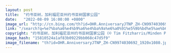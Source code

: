 ```yaml
---
layout: post
title:  "约书亚树，加利福尼亚州约书亚树国家公园"
date:   "2022-08-09 16:00:00 +0800"
image_url: "http://cn.bing.com/th?id=OHR.AnniversaryJTNP_ZH-CN9974030692_1920x1080.jpg&rf=LaDigue_1920x1080.jpg&pid=hp"
link: "/search?q=%e7%ba%a6%e4%b9%a6%e4%ba%9a%e6%a0%91%e5%9b%bd%e5%ae%b6%e5%85%ac%e5%9b%ad+&form=hpcapt&mkt=zh-cn"
copyright: "约书亚树，加利福尼亚州约书亚树国家公园 (© Tim Fitzharris/Minden Pictures)"
image_hash: "15810524a1af83b09229bb068c47d5f9"
image_filename: "th?id=OHR.AnniversaryJTNP_ZH-CN9974030692_1920x1080.jpg&rf=LaDigue_1920x1080.jpg&pid=hp"
---
```


